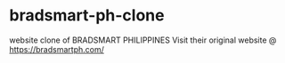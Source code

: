 # bradsmart-ph-clone
website clone of BRADSMART PHILIPPINES
Visit their original website @ https://bradsmartph.com/
